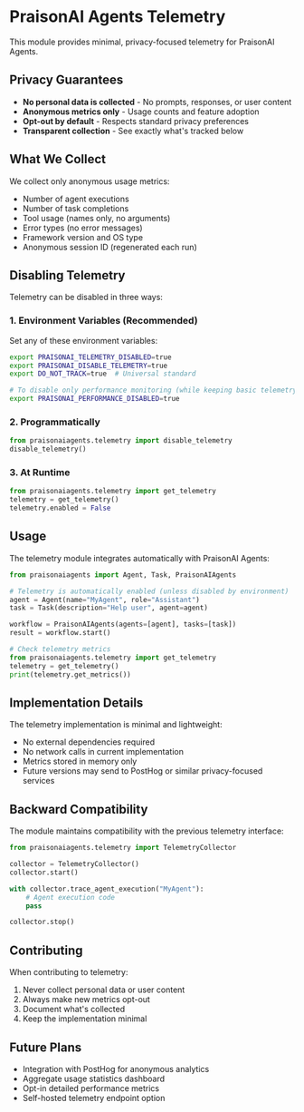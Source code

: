 # PraisonAI Agents Telemetry

This module provides minimal, privacy-focused telemetry for PraisonAI Agents.

## Privacy Guarantees

- **No personal data is collected** - No prompts, responses, or user content
- **Anonymous metrics only** - Usage counts and feature adoption
- **Opt-out by default** - Respects standard privacy preferences
- **Transparent collection** - See exactly what's tracked below

## What We Collect

We collect only anonymous usage metrics:
- Number of agent executions
- Number of task completions  
- Tool usage (names only, no arguments)
- Error types (no error messages)
- Framework version and OS type
- Anonymous session ID (regenerated each run)

## Disabling Telemetry

Telemetry can be disabled in three ways:

### 1. Environment Variables (Recommended)

Set any of these environment variables:
```bash
export PRAISONAI_TELEMETRY_DISABLED=true
export PRAISONAI_DISABLE_TELEMETRY=true
export DO_NOT_TRACK=true  # Universal standard

# To disable only performance monitoring (while keeping basic telemetry)
export PRAISONAI_PERFORMANCE_DISABLED=true
```

### 2. Programmatically

```python
from praisonaiagents.telemetry import disable_telemetry
disable_telemetry()
```

### 3. At Runtime

```python
from praisonaiagents.telemetry import get_telemetry
telemetry = get_telemetry()
telemetry.enabled = False
```

## Usage

The telemetry module integrates automatically with PraisonAI Agents:

```python
from praisonaiagents import Agent, Task, PraisonAIAgents

# Telemetry is automatically enabled (unless disabled by environment)
agent = Agent(name="MyAgent", role="Assistant")
task = Task(description="Help user", agent=agent)

workflow = PraisonAIAgents(agents=[agent], tasks=[task])
result = workflow.start()

# Check telemetry metrics
from praisonaiagents.telemetry import get_telemetry
telemetry = get_telemetry()
print(telemetry.get_metrics())
```

## Implementation Details

The telemetry implementation is minimal and lightweight:
- No external dependencies required
- No network calls in current implementation
- Metrics stored in memory only
- Future versions may send to PostHog or similar privacy-focused services

## Backward Compatibility

The module maintains compatibility with the previous telemetry interface:

```python
from praisonaiagents.telemetry import TelemetryCollector

collector = TelemetryCollector()
collector.start()

with collector.trace_agent_execution("MyAgent"):
    # Agent execution code
    pass

collector.stop()
```

## Contributing

When contributing to telemetry:
1. Never collect personal data or user content
2. Always make new metrics opt-out
3. Document what's collected
4. Keep the implementation minimal

## Future Plans

- Integration with PostHog for anonymous analytics
- Aggregate usage statistics dashboard
- Opt-in detailed performance metrics
- Self-hosted telemetry endpoint option